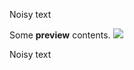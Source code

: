 Noisy text

<seg id="preview">

Some **preview** contents.
<img src="https://vuejs.org/images/logo.png">

</seg>

Noisy text